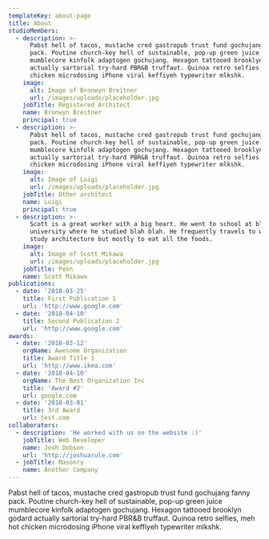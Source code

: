 ```yaml
---
templateKey: about-page
title: About
studioMembers:
  - description: >-
      Pabst hell of tacos, mustache cred gastropub trust fund gochujang fanny
      pack. Poutine church-key hell of sustainable, pop-up green juice
      mumblecore kinfolk adaptogen gochujang. Hexagon tattooed brooklyn godard
      actually sartorial try-hard PBR&B truffaut. Quinoa retro selfies, meh hot
      chicken microdosing iPhone viral keffiyeh typewriter mlkshk.
    image:
      alt: Image of Bronwyn Breitner
      url: /images/uploads/placeholder.jpg
    jobTitle: Registered Architect
    name: Bronwyn Breitner
    principal: true
  - description: >-
      Pabst hell of tacos, mustache cred gastropub trust fund gochujang fanny
      pack. Poutine church-key hell of sustainable, pop-up green juice
      mumblecore kinfolk adaptogen gochujang. Hexagon tattooed brooklyn godard
      actually sartorial try-hard PBR&B truffaut. Quinoa retro selfies, meh hot
      chicken microdosing iPhone viral keffiyeh typewriter mlkshk.
    image:
      alt: Image of Luigi
      url: /images/uploads/placeholder.jpg
    jobTitle: Other architect
    name: Luigi
    principal: true
  - description: >-
      Scott is a great worker with a big heart. He went to school at blah blah
      university where he studied blah blah. He frequently travels to world to
      study architecture but mostly to eat all the foods.
    image:
      alt: Image of Scott Mikawa
      url: /images/uploads/placeholder.jpg
    jobTitle: Peon
    name: Scott Mikawa
publications:
  - date: '2018-03-25'
    title: First Publication 1
    url: 'http://www.google.com'
  - date: '2018-04-10'
    title: Second Publication 2
    url: 'http://www.google.com'
awards:
  - date: '2018-03-12'
    orgName: Awesome Organization
    title: Award Title 1
    url: 'http://www.ikea.com'
  - date: '2018-04-10'
    orgName: The Best Organization Inc
    title: 'Award #2'
    url: google.com
  - date: '2018-03-01'
    title: 3rd Award
    url: test.com
collaborators:
  - description: 'He worked with us on the website :)'
    jobTitle: Web Developer
    name: Josh Dobson
    url: 'http://joshuarule.com'
  - jobTitle: Masonry
    name: Another Company
---
```


Pabst hell of tacos, mustache cred gastropub trust fund gochujang fanny pack. Poutine church-key hell of sustainable, pop-up green juice mumblecore kinfolk adaptogen gochujang. Hexagon tattooed brooklyn godard actually sartorial try-hard PBR&B truffaut. Quinoa retro selfies, meh hot chicken microdosing iPhone viral keffiyeh typewriter mlkshk.
